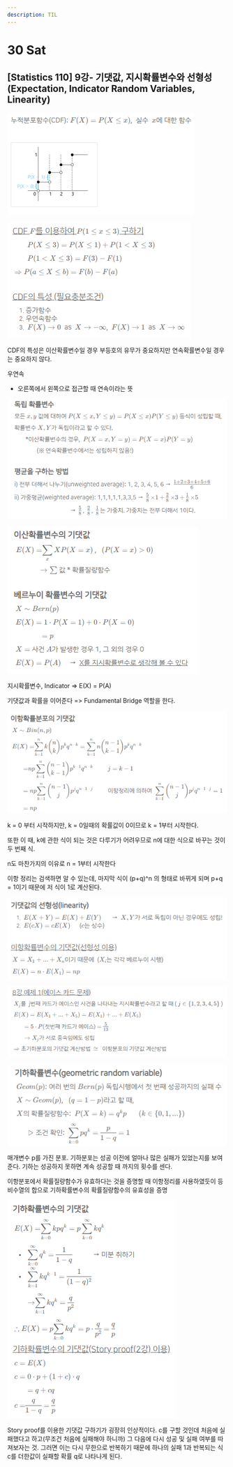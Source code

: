 ```yaml
---
description: TIL
---
```


# 30 Sat

## \[Statistics 110\] 9강- 기댓값, 지시확률변수와 선형성 \(Expectation, Indicator Random Variables, Linearity\)

![](../../.gitbook/assets/image%20%28225%29.png)

![](../../.gitbook/assets/image%20%28222%29.png)

CDF의 특성은 이산확률변수일 경우 부등호의 유무가 중요하지만 연속확률변수일 경우는 중요하지 않다.

우연속

* 오른쪽에서 왼쪽으로 접근할 때 연속이라는 뜻

![](../../.gitbook/assets/image%20%28219%29.png)

![](../../.gitbook/assets/image%20%28221%29.png)

지시확률변수, Indicator =&gt; E\(X\) = P\(A\)

기댓값과 확률을 이어준다 =&gt; Fundamental Bridge 역할을 한다.

![](../../.gitbook/assets/image%20%28311%29.png)

k = 0 부터 시작하지만, k = 0일때의 확률값이 0이므로 k = 1부터 시작한다.

또한 이 때, k에 관한 식이 되는 것은 다루기가 어려우므로 n에 대한 식으로 바꾸는 것이 두 번째 식.

n도 마찬가지의 이유로 n = 1부터 시작한다

이항 정리는 검색하면 알 수 있는데, 마지막 식이 \(p+q\)^n 의 형태로 바뀌게 되며 p+q = 1이기 때문에 저 식이 1로 계산된다.

![](../../.gitbook/assets/image%20%28313%29.png)

![](../../.gitbook/assets/image%20%28314%29.png)

![](../../.gitbook/assets/image%20%28312%29.png)

매개변수 p를 가진 분포. 기하분포는 성공 이전에 얼마나 많은 실패가 있었는지를 보여준다. 기하는 성공하지 못하면 계속 성공할 때 까지의 횟수를 센다. 

이항분포에서 확률질량함수가 유효하다는 것을 증명할 때 이항정리를 사용하였듯이 등비수열의 합으로 기하확률변수의 확률질량함수의 유효성을 증명

![](../../.gitbook/assets/image%20%28315%29.png)

Story proof를 이용한 기댓값 구하기가 굉장히 인상적이다. c를 구할 것인데 처음에 실패했다고 하고\(무조건 처음에 실패해야 하니까\) 그 다음에 다시 성공 및 실패 여부를 따져보자는 것. 그러면 이는 다시 무한으로 반복하기 때문에  하나의 실패 1과 반복되는 식 c를 더한값이 실패할 확률 q로 나타나게 된다.





